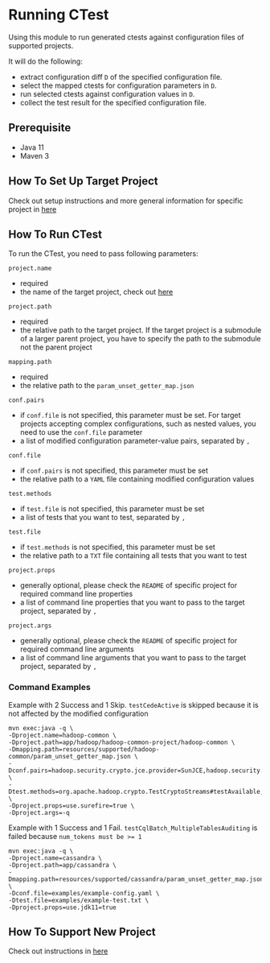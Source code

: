 # Running CTest
Using this module to run generated ctests against configuration files of supported projects.

It will do the following:
- extract configuration diff `D` of the specified configuration file.
- select the mapped ctests for configuration parameters in `D`.
- run selected ctests against configuration values in `D`.
- collect the test result for the specified configuration file.

## Prerequisite
- Java 11
- Maven 3

## How To Set Up Target Project
Check out setup instructions and more general information for specific project in [here](./resources/supported/README.md)

## How To Run CTest
To run the CTest, you need to pass following parameters:

`project.name`
- required
- the name of the target project, check out [here](./resources/supported/README.md)

`project.path`
- required
- the relative path to the target project. If the target project is a submodule of a larger parent project, you have to specify the path to the submodule not the parent project

`mapping.path`
- required
- the relative path to the `param_unset_getter_map.json`

`conf.pairs`
- if `conf.file` is not specified, this parameter must be set. For target projects accepting complex configurations, such as nested values, you need to use the `conf.file` parameter
- a list of modified configuration parameter-value pairs, separated by `,`

`conf.file`
- if `conf.pairs` is not specified, this parameter must be set
- the relative path to a `YAML` file containing modified configuration values

`test.methods`
- if `test.file` is not specified, this parameter must be set
- a list of tests that you want to test, separated by `,`

`test.file`
- if `test.methods` is not specified, this parameter must be set
- the relative path to a `TXT` file containing all tests that you want to test

`project.props`
- generally optional, please check the `README` of specific project for required command line properties
- a list of command line properties that you want to pass to the target project, separated by `,`

`project.args`
- generally optional, please check the `README` of specific project for required command line arguments
- a list of command line arguments that you want to pass to the target project, separated by `,`

### Command Examples
Example with 2 Success and 1 Skip. `testCedeActive` is skipped because it is not affected by the modified configuration
```
mvn exec:java -q \
-Dproject.name=hadoop-common \
-Dproject.path=app/hadoop/hadoop-common-project/hadoop-common \
-Dmapping.path=resources/supported/hadoop-common/param_unset_getter_map.json \
-Dconf.pairs=hadoop.security.crypto.jce.provider=SunJCE,hadoop.security.crypto.cipher.suite=AES/CTR/NoPadding \
-Dtest.methods=org.apache.hadoop.crypto.TestCryptoStreams#testAvailable,org.apache.hadoop.crypto.TestCryptoStreamsNormal#testSkip,org.apache.hadoop.ha.TestZKFailoverController#testCedeActive \
-Dproject.props=use.surefire=true \
-Dproject.args=-q
```

Example with 1 Success and 1 Fail. `testCqlBatch_MultipleTablesAuditing` is failed because `num_tokens must be >= 1`
```
mvn exec:java -q \
-Dproject.name=cassandra \
-Dproject.path=app/cassandra \
-Dmapping.path=resources/supported/cassandra/param_unset_getter_map.json \
-Dconf.file=examples/example-config.yaml \
-Dtest.file=examples/example-test.txt \
-Dproject.props=use.jdk11=true
```

## How To Support New Project
Check out instructions in [here](./docs/Support-New-Project.md)